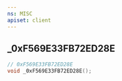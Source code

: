 ```yaml
---
ns: MISC
apiset: client
---
```

## _0xF569E33FB72ED28E

```c
// 0xF569E33FB72ED28E
void _0xF569E33FB72ED28E();
```





